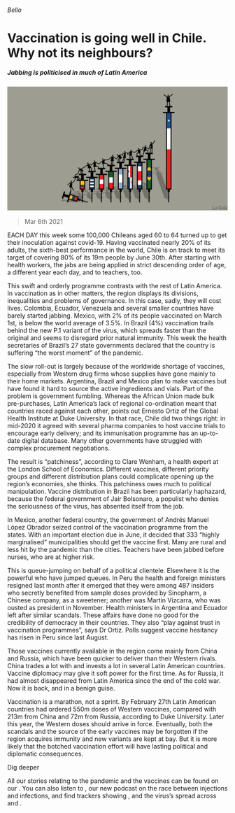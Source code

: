 ###### Bello

# Vaccination is going well in Chile. Why not its neighbours? 

##### Jabbing is politicised in much of Latin America 

![image](images/20210306_AMD001_0.jpg) 

> Mar 6th 2021 


EACH DAY this week some 100,000 Chileans aged 60 to 64 turned up to get their inoculation against covid-19. Having vaccinated nearly 20% of its adults, the sixth-best performance in the world, Chile is on track to meet its target of covering 80% of its 19m people by June 30th. After starting with health workers, the jabs are being applied in strict descending order of age, a different year each day, and to teachers, too.


This swift and orderly programme contrasts with the rest of Latin America. In vaccination as in other matters, the region displays its divisions, inequalities and problems of governance. In this case, sadly, they will cost lives. Colombia, Ecuador, Venezuela and several smaller countries have barely started jabbing. Mexico, with 2% of its people vaccinated on March 1st, is below the world average of 3.5%. In Brazil (4%) vaccination trails behind the new P.1 variant of the virus, which spreads faster than the original and seems to disregard prior natural immunity. This week the health secretaries of Brazil’s 27 state governments declared that the country is suffering “the worst moment” of the pandemic.



The slow roll-out is largely because of the worldwide shortage of vaccines, especially from Western drug firms whose supplies have gone mainly to their home markets. Argentina, Brazil and Mexico plan to make vaccines but have found it hard to source the active ingredients and vials. Part of the problem is government fumbling. Whereas the African Union made bulk pre-purchases, Latin America’s lack of regional co-ordination meant that countries raced against each other, points out Ernesto Ortiz of the Global Health Institute at Duke University. In that race, Chile did two things right: in mid-2020 it agreed with several pharma companies to host vaccine trials to encourage early delivery; and its immunisation programme has an up-to-date digital database. Many other governments have struggled with complex procurement negotiations.


The result is “patchiness”, according to Clare Wenham, a health expert at the London School of Economics. Different vaccines, different priority groups and different distribution plans could complicate opening up the region’s economies, she thinks. This patchiness owes much to political manipulation. Vaccine distribution in Brazil has been particularly haphazard, because the federal government of Jair Bolsonaro, a populist who denies the seriousness of the virus, has absented itself from the job.


In Mexico, another federal country, the government of Andrés Manuel López Obrador seized control of the vaccination programme from the states. With an important election due in June, it decided that 333 “highly marginalised” municipalities should get the vaccine first. Many are rural and less hit by the pandemic than the cities. Teachers have been jabbed before nurses, who are at higher risk.


This is queue-jumping on behalf of a political clientele. Elsewhere it is the powerful who have jumped queues. In Peru the health and foreign ministers resigned last month after it emerged that they were among 487 insiders who secretly benefited from sample doses provided by Sinopharm, a Chinese company, as a sweetener; another was Martín Vizcarra, who was ousted as president in November. Health ministers in Argentina and Ecuador left after similar scandals. These affairs have done no good for the credibility of democracy in their countries. They also “play against trust in vaccination programmes”, says Dr Ortiz. Polls suggest vaccine hesitancy has risen in Peru since last August.


Those vaccines currently available in the region come mainly from China and Russia, which have been quicker to deliver than their Western rivals. China trades a lot with and invests a lot in several Latin American countries. Vaccine diplomacy may give it soft power for the first time. As for Russia, it had almost disappeared from Latin America since the end of the cold war. Now it is back, and in a benign guise.


Vaccination is a marathon, not a sprint. By February 27th Latin American countries had ordered 550m doses of Western vaccines, compared with 213m from China and 72m from Russia, according to Duke University. Later this year, the Western doses should arrive in force. Eventually, both the scandals and the source of the early vaccines may be forgotten if the region acquires immunity and new variants are kept at bay. But it is more likely that the botched vaccination effort will have lasting political and diplomatic consequences.


Dig deeper


All our stories relating to the pandemic and the vaccines can be found on our . You can also listen to , our new podcast on the race between injections and infections, and find trackers showing ,  and the virus’s spread across  and .


